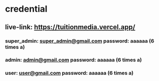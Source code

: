 # credential  <br>

## live-link: https://tuitionmedia.vercel.app/ <br>

### super_admin: super_admin@gmail.com    password: aaaaaa   (6 times a) <br>
###       admin: admin@gmail.com   password: aaaaaa   (6 times a) <br>
###         user: user@gmail.com    password: aaaaaa   (6 times a) <br>